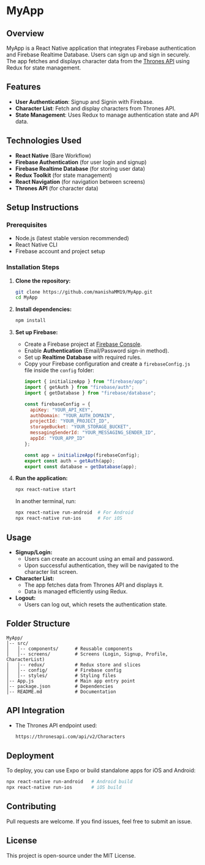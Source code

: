 # MyApp

## Overview
MyApp is a React Native application that integrates Firebase authentication and Firebase Realtime Database. Users can sign up and sign in securely. The app fetches and displays character data from the [Thrones API](https://thronesapi.com/) using Redux for state management.

## Features
- **User Authentication**: Signup and Signin with Firebase.
- **Character List**: Fetch and display characters from Thrones API.
- **State Management**: Uses Redux to manage authentication state and API data.

## Technologies Used
- **React Native** (Bare Workflow)
- **Firebase Authentication** (for user login and signup)
- **Firebase Realtime Database** (for storing user data)
- **Redux Toolkit** (for state management)
- **React Navigation** (for navigation between screens)
- **Thrones API** (for character data)

## Setup Instructions
### Prerequisites
- Node.js (latest stable version recommended)
- React Native CLI
- Firebase account and project setup

### Installation Steps
1. **Clone the repository:**
   ```sh
   git clone https://github.com/manishaMM19/MyApp.git
   cd MyApp
   ```
2. **Install dependencies:**
   ```sh
   npm install
   ```
3. **Set up Firebase:**
   - Create a Firebase project at [Firebase Console](https://console.firebase.google.com/).
   - Enable **Authentication** (Email/Password sign-in method).
   - Set up **Realtime Database** with required rules.
   - Copy your Firebase configuration and create a `firebaseConfig.js` file inside the `config` folder:
     ```js
     import { initializeApp } from "firebase/app";
     import { getAuth } from "firebase/auth";
     import { getDatabase } from "firebase/database";
     
     const firebaseConfig = {
       apiKey: "YOUR_API_KEY",
       authDomain: "YOUR_AUTH_DOMAIN",
       projectId: "YOUR_PROJECT_ID",
       storageBucket: "YOUR_STORAGE_BUCKET",
       messagingSenderId: "YOUR_MESSAGING_SENDER_ID",
       appId: "YOUR_APP_ID"
     };
     
     const app = initializeApp(firebaseConfig);
     export const auth = getAuth(app);
     export const database = getDatabase(app);
     ```

4. **Run the application:**
   ```sh
   npx react-native start
   ```
   In another terminal, run:
   ```sh
   npx react-native run-android  # For Android
   npx react-native run-ios      # For iOS
   ```

## Usage
- **Signup/Login:**
  - Users can create an account using an email and password.
  - Upon successful authentication, they will be navigated to the character list screen.
- **Character List:**
  - The app fetches data from Thrones API and displays it.
  - Data is managed efficiently using Redux.
- **Logout:**
  - Users can log out, which resets the authentication state.

## Folder Structure
```
MyApp/
│-- src/
│   │-- components/      # Reusable components
│   │-- screens/         # Screens (Login, Signup, Profile, CharacterList)
│   │-- redux/           # Redux store and slices
│   │-- config/          # Firebase config
│   │-- styles/          # Styling files
│-- App.js               # Main app entry point
│-- package.json         # Dependencies
│-- README.md            # Documentation
```

## API Integration
- The Thrones API endpoint used:
  ```sh
  https://thronesapi.com/api/v2/Characters
  ```

## Deployment
To deploy, you can use Expo or build standalone apps for iOS and Android:
```sh
npx react-native run-android   # Android build
npx react-native run-ios       # iOS build
```

## Contributing
Pull requests are welcome. If you find issues, feel free to submit an issue.

## License
This project is open-source under the MIT License.

